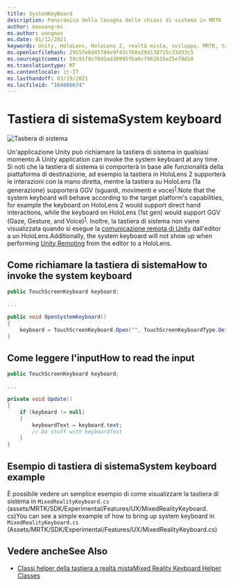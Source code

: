 ```yaml
---
title: SystemKeyBoard
description: Panoramica della lavagna delle chiavi di sistema in MRTK
author: maxwang-ms
ms.author: wangmax
ms.date: 01/12/2021
keywords: Unity, HoloLens, HoloLens 2, realtà mista, sviluppo, MRTK, tastiera di sistema,
ms.openlocfilehash: 2955febd45f04e9f43c768e29d138715c33d33c5
ms.sourcegitcommit: 59c91f8c70d1ad30995fba6cf862615e25e78d10
ms.translationtype: MT
ms.contentlocale: it-IT
ms.lasthandoff: 03/19/2021
ms.locfileid: "104686674"
---
```

# <a name="system-keyboard"></a><span data-ttu-id="56efe-104">Tastiera di sistema</span><span class="sxs-lookup"><span data-stu-id="56efe-104">System keyboard</span></span>

![Tastiera di sistema](../Images/system-keyboard/MRTK_SystemKeyboard_Main.png)

<span data-ttu-id="56efe-106">Un'applicazione Unity può richiamare la tastiera di sistema in qualsiasi momento.</span><span class="sxs-lookup"><span data-stu-id="56efe-106">A Unity application can invoke the system keyboard at any time.</span></span> <span data-ttu-id="56efe-107">Si noti che la tastiera di sistema si comporterà in base alle funzionalità della piattaforma di destinazione, ad esempio la tastiera in HoloLens 2 supporterà le interazioni con la mano diretta, mentre la tastiera su HoloLens (1a generazione) supporterà GGV (sguardi, movimenti e voce)<sup>[1](https://docs.microsoft.com/windows/mixed-reality/gaze)</sup>.</span><span class="sxs-lookup"><span data-stu-id="56efe-107">Note that the system keyboard will behave according to the target platform's capabilities, for example the keyboard on HoloLens 2 would support direct hand interactions, while the keyboard on HoloLens (1st gen) would support GGV (Gaze, Gesture, and Voice)<sup>[1](https://docs.microsoft.com/windows/mixed-reality/gaze)</sup>.</span></span> <span data-ttu-id="56efe-108">Inoltre, la tastiera di sistema non viene visualizzata quando si esegue la [comunicazione remota di Unity](../tools/HolographicRemoting.md) dall'editor a un HoloLens.</span><span class="sxs-lookup"><span data-stu-id="56efe-108">Additionally, the system keyboard will not show up when performing [Unity Remoting](../tools/HolographicRemoting.md) from the editor to a HoloLens.</span></span>

## <a name="how-to-invoke-the-system-keyboard"></a><span data-ttu-id="56efe-109">Come richiamare la tastiera di sistema</span><span class="sxs-lookup"><span data-stu-id="56efe-109">How to invoke the system keyboard</span></span>

```c#
public TouchScreenKeyboard keyboard;

...

public void OpenSystemKeyboard()
{
    keyboard = TouchScreenKeyboard.Open("", TouchScreenKeyboardType.Default, false, false, false, false);
}
```

## <a name="how-to-read-the-input"></a><span data-ttu-id="56efe-110">Come leggere l'input</span><span class="sxs-lookup"><span data-stu-id="56efe-110">How to read the input</span></span>

```c#
public TouchScreenKeyboard keyboard;

...

private void Update()
{
    if (keyboard != null)
    {
        keyboardText = keyboard.text;
        // Do stuff with keyboardText
    }
}
```

## <a name="system-keyboard-example"></a><span data-ttu-id="56efe-111">Esempio di tastiera di sistema</span><span class="sxs-lookup"><span data-stu-id="56efe-111">System keyboard example</span></span>

<span data-ttu-id="56efe-112">È possibile vedere un semplice esempio di come visualizzare la tastiera di sistema in `MixedRealityKeyboard.cs` (assets/MRTK/SDK/Experimental/Features/UX/MixedRealityKeyboard. cs)</span><span class="sxs-lookup"><span data-stu-id="56efe-112">You can see a simple example of how to bring up system keyboard in `MixedRealityKeyboard.cs` (Assets/MRTK/SDK/Experimental/Features/UX/MixedRealityKeyboard.cs)</span></span>

## <a name="see-also"></a><span data-ttu-id="56efe-113">Vedere anche</span><span class="sxs-lookup"><span data-stu-id="56efe-113">See Also</span></span>

- [<span data-ttu-id="56efe-114">Classi helper della tastiera a realtà mista</span><span class="sxs-lookup"><span data-stu-id="56efe-114">Mixed Reality Keyboard Helper Classes</span></span>](../experimental/mixed-reality-keyboard/MixedRealityKeyboard.md)
